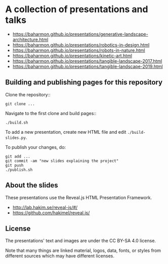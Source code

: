 A collection of presentations and talks
===========================================
 * https://baharmon.github.io/presentations/generative-landscape-architecture.html
  * https://baharmon.github.io/presentations/robotics-in-design.html
 * https://baharmon.github.io/presentations/robots-in-nature.html
 * https://baharmon.github.io/presentations/kinetic-art.html
 * https://baharmon.github.io/presentations/tangible-landscape-2017.html
 * https://baharmon.github.io/presentations/tangible-landscape-2019.html

Building and publishing pages for this repository
-------------------------------------------------

Clone the repository::

    git clone ...

Navigate to the first clone and build pages::

    ./build.sh

To add a new presentation, create new HTML file and edit `./build-slides.py`.

To publish your changes, do:

    git add ...
    git commit -am "new slides explaining the project"
    git push
    ./publish.sh

About the slides
----------------

These presentations use the Reveal.js HTML Presentation Framework.

 * http://lab.hakim.se/reveal-js/#/
 * https://github.com/hakimel/reveal.js/

License
-------

The presentations' text and images are under the CC BY-SA 4.0 license.

Note that many things are linked material, logos, data, fonts, or styles
from different sources which may have different licenses.

